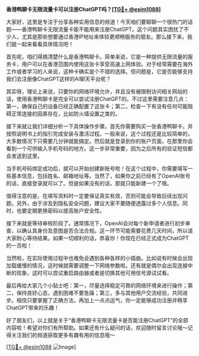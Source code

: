 **香港鸭聊卡无限流量卡可以注册ChatGPT吗？[[TG💪+ @esim1088](https://t.me/s/esim1088)]**

大家好，这里是专注于分享各种实用信息的频道！今天咱们要聊聊一个很热门的话题——香港鸭聊卡无限流量卡能不能用来注册ChatGPT。这个问题其实困扰了不少人，尤其是那些想要通过香港IP地址来体验更顺畅服务的朋友。那么接下来，我们就一起来看看具体情况吧！

首先呢，咱们得搞清楚什么是香港鸭聊卡。简单来说，它是一种提供无限流量的服务卡，用户可以在香港范围内使用这张卡享受高速上网体验。对于经常需要在海外工作或者学习的人来说，这种卡确实是个不错的选择。但问题是，它是否能够支持我们去注册像ChatGPT这样的AI聊天平台呢？

其实呀，理论上来说，只要你的网络环境允许，并且没有被限制访问相关网站的话，使用香港鸭聊卡是完全可以尝试注册ChatGPT的。不过这里需要注意几点：第一，确保自己的设备已经正确配置了这张卡；第二，检查一下有没有任何可能阻碍正常连接的因素存在，比如防火墙设置之类的。

接下来就让我们详细分析一下具体操作步骤。首先你需要购买一张香港鸭聊卡，并按照说明书上的指引完成安装与激活过程。一般来说，这个过程还是比较简单的，大多数情况下只需要几分钟就能搞定。然后就是登录到你的账户页面，在那里你会看到一个可供输入手机号码的地方。这一步非常重要，因为之后所有的验证短信都会发送到这里。

当手机号码绑定成功后，就可以开始创建新账号啦！在这个过程中，你需要填写一些基本信息，包括姓名、邮箱地址等。当然了，如果你之前已经有了OpenAI账号的话，直接登录就可以了。但是如果没有的话，那就只能新建一个了哦。

值得注意的是，在填写资料时一定要保证真实有效，否则可能会导致后续出现问题。另外，由于涉及到隐私安全问题，建议大家不要随便透露过多个人信息。同时，也要定期更换密码以提高账户安全性。

接下来就是等待审核阶段了。通常情况下，OpenAI会对每个新申请者进行初步审查，以确认其身份及意图是否合法合规。这一环节可能需要花费几天时间，所以请大家耐心等待结果。如果一切顺利的话，恭喜你！你现在已经正式成为ChatGPT的一员啦！

当然啦，在实际使用过程中也难免会遇到各种各样的小插曲。比如说有时候会出现加载缓慢的情况，这时候就需要调整一下网络参数啦。还有就是偶尔会出现连接中断的现象，这时可以尝试重启路由器或者是切换其他可用信号源试试看。

最后再给大家几个小贴士吧：第一，尽量选择稳定可靠的网络环境来进行操作；第二，保持良好心态，遇到困难不要急躁；第三，多与其他用户交流经验，共同进步。相信只要掌握了正确方法，再加上一点点运气，你一定能够成功注册并畅享ChatGPT带来的乐趣！

好了朋友们，以上就是关于“香港鸭聊卡无限流量卡是否能注册ChatGPT”的全部内容啦！希望对你们有所帮助。如果还有什么疑问的话，欢迎随时留言讨论哦～记得关注我们的频道获取更多有趣有用的信息哦～

[[TG💪+ @esim1088](https://t.me/s/esim1088) ![Image](https://i.postimg.cc/4NQfJmqS/Snipaste-2025-05-13-00-14-12.png)]